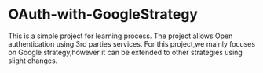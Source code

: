 # OAuth-with-GoogleStrategy

This is a simple project for learning process.
The project allows Open authentication using 3rd parties services.
For this project,we mainly focuses on Google strategy,however it can be extended to other strategies using slight changes. 
